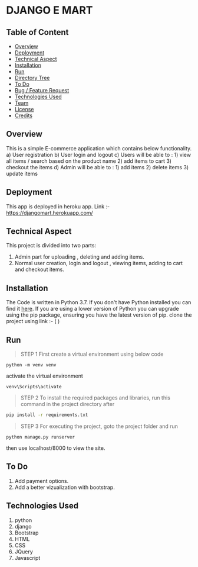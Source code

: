 # DJANGO E MART

## Table of Content
  * [Overview](#overview)
  * [Deployment](#deployemnt)
  * [Technical Aspect](#technical-aspect)
  * [Installation](#installation)
  * [Run](#run)
  * [Directory Tree](#directory-tree)
  * [To Do](#to-do)
  * [Bug / Feature Request](#bug---feature-request)
  * [Technologies Used](#technologies-used)
  * [Team](#team)
  * [License](#license)
  * [Credits](#credits)


## Overview
This is a simple E-commerce application which contains below functionality.
	a) User registration
	b) User login and logout 
	c) Users will be able to :
		1) view all items / search based on the product name
		2) add items to cart
		3) checkout the items
	d) Admin will be able to :
		1) add items 
		2) delete items
		3) update items

## Deployment
This app is deployed in heroku app.
Link :- https://djangomart.herokuapp.com/

## Technical Aspect
This project is divided into two parts:
1. Admin part for uploading , deleting and adding items.
2. Normal user creation, login and logout , viewing items, adding to cart and checkout items.

## Installation
The Code is written in Python 3.7. If you don't have Python installed you can find it [here](https://www.python.org/downloads/). 
If you are using a lower version of Python you can upgrade using the pip package, ensuring you have the latest version of pip. 
clone the project using link :- (  )


## Run
> STEP 1
First create a virtual environment using below code 
``` 
python -m venv venv
```
activate the virtual environment 
```
venv\Scripts\activate
```

> STEP 2
To install the required packages and libraries, run this command in the project directory after 
```bash
pip install -r requirements.txt
```

> STEP 3 
For executing the project, goto the project folder and run 

```
python manage.py runserver 
```

then use localhost/8000 to view the site.

## To Do
1. Add payment options.
2. Add a better vizualization with bootstrap.

## Technologies Used

1) python 
2) django
3) Bootstrap
4) HTML
5) CSS
6) JQuery
7) Javascript
